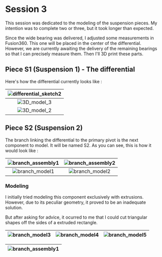 # Session 3

This session was dedicated to the modeling of the suspension pieces. My intention was to complete two or three, but it took longer than expected.

Since the wide bearing was delivered, I adjusted some measurements in Fusion360.
This one will be placed in the center of the differential.  
However, we are currently awaiting the delivery of the remaining bearings so that I can precisely measure them.
Then I'll 3D print these parts.

## Piece S1 (Suspension 1) - The differential

Here's how the differential currently looks like :

|![differential_sketch2](../../Documentation/Images/differential_sketch2.png)|
|:---:|
|![3D_model_3](../../Documentation/Images/differential_3D_model_3.png)|
|![3D_model_2](../../Documentation/Images/differential_3D_model_2.png)|

## Piece S2 (Suspension 2)

The branch linking the differential to the primary pivot is the next component to model. It will be named S2. As you can see, this is how it would look like :

|![branch_assembly1](../../Documentation/Images/branch_assembly1.png)|![branch_assembly2](../../Documentation/Images/branch_assembly2.png)|
|:---:|:---:|
|![branch_model1](../../Documentation/Images/branch_model1.png)|![branch_model2](../../Documentation/Images/branch_model2.png)|

### Modeling

I initially tried modeling this component exclusively with extrusions. However, due to its peculiar geometry, it proved to be an inadequate solution.  

But after asking for advice, it ocurred to me that I could cut triangular shapes off the sides of a extruded rectangle.

|![branch_model3](../../Documentation/Images/branch_model3.png)|![branch_model4](../../Documentation/Images/branch_model4.png)|![branch_model5](../../Documentation/Images/branch_model5.png)|
|:---:|:---:|:---:|

|![branch_assembly1](../../Documentation/Images/branch_sketch1.png)|
|:---:|
